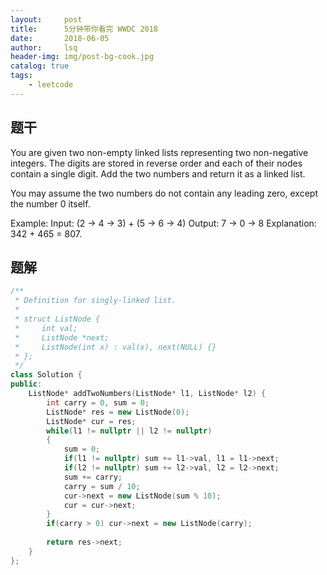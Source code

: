 ```yaml
---
layout:     post
title:      5分钟带你看完 WWDC 2018
date:       2018-06-05
author:     lsq
header-img: img/post-bg-cook.jpg
catalog: true
tags:
    - leetcode
---
```


## 题干
You are given two non-empty linked lists representing two non-negative integers. The digits are stored in reverse order and each of their nodes contain a single digit. Add the two numbers and return it as a linked list.

You may assume the two numbers do not contain any leading zero, except the number 0 itself.

Example:
Input: (2 -> 4 -> 3) + (5 -> 6 -> 4)
Output: 7 -> 0 -> 8
Explanation: 342 + 465 = 807.


## 题解

```c++
/**
 * Definition for singly-linked list.
 *
 * struct ListNode {
 *     int val;
 *     ListNode *next;
 *     ListNode(int x) : val(x), next(NULL) {}
 * };
 */
class Solution {
public:
    ListNode* addTwoNumbers(ListNode* l1, ListNode* l2) {
        int carry = 0, sum = 0;
        ListNode* res = new ListNode(0);
        ListNode* cur = res;
        while(l1 != nullptr || l2 != nullptr)
        {
            sum = 0;
            if(l1 != nullptr) sum += l1->val, l1 = l1->next;   
            if(l2 != nullptr) sum += l2->val, l2 = l2->next;
            sum += carry;
            carry = sum / 10;
            cur->next = new ListNode(sum % 10);
            cur = cur->next;
        }
        if(carry > 0) cur->next = new ListNode(carry);
        
        return res->next;
    }
};
```
